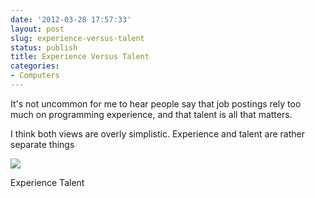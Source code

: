 ```yaml
---
date: '2012-03-28 17:57:33'
layout: post
slug: experience-versus-talent
status: publish
title: Experience Versus Talent
categories:
- Computers
---
```


It's not uncommon for me to hear people say that job postings rely too much on programming experience, and that talent is all that matters.

I think both views are overly simplistic. Experience and talent are rather separate things

![](talent_vs_experience.svg)

Experience
Talent
